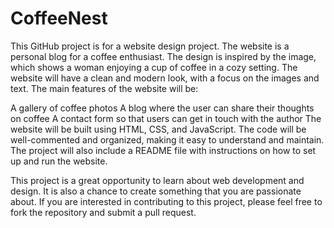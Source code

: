 # CoffeeNest

This GitHub project is for a website design project. The website is a personal blog for a coffee enthusiast. The design is inspired by the image, which shows a woman enjoying a cup of coffee in a cozy setting. The website will have a clean and modern look, with a focus on the images and text. The main features of the website will be:

A gallery of coffee photos
A blog where the user can share their thoughts on coffee
A contact form so that users can get in touch with the author
The website will be built using HTML, CSS, and JavaScript. The code will be well-commented and organized, making it easy to understand and maintain. The project will also include a README file with instructions on how to set up and run the website.

This project is a great opportunity to learn about web development and design. It is also a chance to create something that you are passionate about. If you are interested in contributing to this project, please feel free to fork the repository and submit a pull request.
